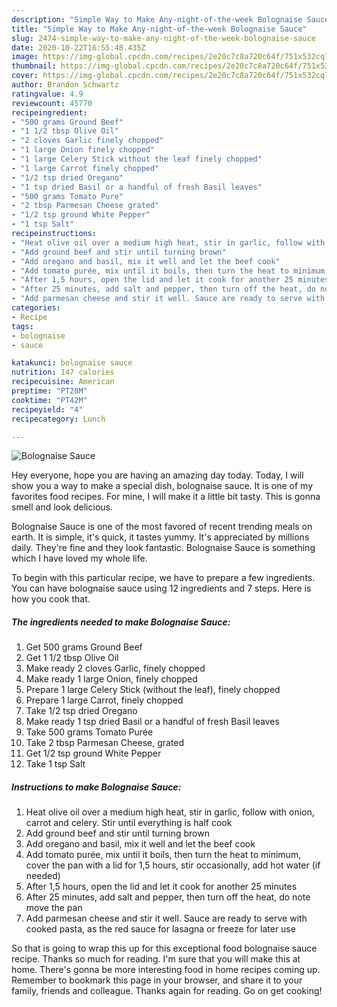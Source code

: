 ```yaml
---
description: "Simple Way to Make Any-night-of-the-week Bolognaise Sauce"
title: "Simple Way to Make Any-night-of-the-week Bolognaise Sauce"
slug: 2474-simple-way-to-make-any-night-of-the-week-bolognaise-sauce
date: 2020-10-22T16:55:48.435Z
image: https://img-global.cpcdn.com/recipes/2e20c7c8a720c64f/751x532cq70/bolognaise-sauce-recipe-main-photo.jpg
thumbnail: https://img-global.cpcdn.com/recipes/2e20c7c8a720c64f/751x532cq70/bolognaise-sauce-recipe-main-photo.jpg
cover: https://img-global.cpcdn.com/recipes/2e20c7c8a720c64f/751x532cq70/bolognaise-sauce-recipe-main-photo.jpg
author: Brandon Schwartz
ratingvalue: 4.9
reviewcount: 45770
recipeingredient:
- "500 grams Ground Beef"
- "1 1/2 tbsp Olive Oil"
- "2 cloves Garlic finely chopped"
- "1 large Onion finely chopped"
- "1 large Celery Stick without the leaf finely chopped"
- "1 large Carrot finely chopped"
- "1/2 tsp dried Oregano"
- "1 tsp dried Basil or a handful of fresh Basil leaves"
- "500 grams Tomato Pure"
- "2 tbsp Parmesan Cheese grated"
- "1/2 tsp ground White Pepper"
- "1 tsp Salt"
recipeinstructions:
- "Heat olive oil over a medium high heat, stir in garlic, follow with onion, carrot and celery. Stir until everything is half cook"
- "Add ground beef and stir until turning brown"
- "Add oregano and basil, mix it well and let the beef cook"
- "Add tomato purée, mix until it boils, then turn the heat to minimum, cover the pan with a lid for 1,5 hours, stir occasionally, add hot water (if needed)"
- "After 1,5 hours, open the lid and let it cook for another 25 minutes"
- "After 25 minutes, add salt and pepper, then turn off the heat, do note move the pan"
- "Add parmesan cheese and stir it well. Sauce are ready to serve with cooked pasta, as the red sauce for lasagna or freeze for later use"
categories:
- Recipe
tags:
- bolognaise
- sauce

katakunci: bolognaise sauce 
nutrition: 147 calories
recipecuisine: American
preptime: "PT28M"
cooktime: "PT42M"
recipeyield: "4"
recipecategory: Lunch

---
```



![Bolognaise Sauce](https://img-global.cpcdn.com/recipes/2e20c7c8a720c64f/751x532cq70/bolognaise-sauce-recipe-main-photo.jpg)

Hey everyone, hope you are having an amazing day today. Today, I will show you a way to make a special dish, bolognaise sauce. It is one of my favorites food recipes. For mine, I will make it a little bit tasty. This is gonna smell and look delicious.

Bolognaise Sauce is one of the most favored of recent trending meals on earth. It is simple, it's quick, it tastes yummy. It's appreciated by millions daily. They're fine and they look fantastic. Bolognaise Sauce is something which I have loved my whole life.




To begin with this particular recipe, we have to prepare a few ingredients. You can have bolognaise sauce using 12 ingredients and 7 steps. Here is how you cook that.

<!--inarticleads1-->

##### The ingredients needed to make Bolognaise Sauce:

1. Get 500 grams Ground Beef
1. Get 1 1/2 tbsp Olive Oil
1. Make ready 2 cloves Garlic, finely chopped
1. Make ready 1 large Onion, finely chopped
1. Prepare 1 large Celery Stick (without the leaf), finely chopped
1. Prepare 1 large Carrot, finely chopped
1. Take 1/2 tsp dried Oregano
1. Make ready 1 tsp dried Basil or a handful of fresh Basil leaves
1. Take 500 grams Tomato Purée
1. Take 2 tbsp Parmesan Cheese, grated
1. Get 1/2 tsp ground White Pepper
1. Take 1 tsp Salt




<!--inarticleads2-->

##### Instructions to make Bolognaise Sauce:

1. Heat olive oil over a medium high heat, stir in garlic, follow with onion, carrot and celery. Stir until everything is half cook
1. Add ground beef and stir until turning brown
1. Add oregano and basil, mix it well and let the beef cook
1. Add tomato purée, mix until it boils, then turn the heat to minimum, cover the pan with a lid for 1,5 hours, stir occasionally, add hot water (if needed)
1. After 1,5 hours, open the lid and let it cook for another 25 minutes
1. After 25 minutes, add salt and pepper, then turn off the heat, do note move the pan
1. Add parmesan cheese and stir it well. Sauce are ready to serve with cooked pasta, as the red sauce for lasagna or freeze for later use




So that is going to wrap this up for this exceptional food bolognaise sauce recipe. Thanks so much for reading. I'm sure that you will make this at home. There's gonna be more interesting food in home recipes coming up. Remember to bookmark this page in your browser, and share it to your family, friends and colleague. Thanks again for reading. Go on get cooking!
